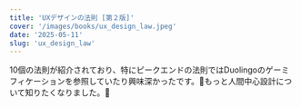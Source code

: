 ```yaml
---
title: 'UXデザインの法則 [第２版]'
cover: '/images/books/ux_design_law.jpeg'
date: '2025-05-11'
slug: 'ux_design_law'
---
```


10個の法則が紹介されており、特にピークエンドの法則ではDuolingoのゲーミフィケーションを参照していたり興味深かったです。🦆もっと人間中心設計について知りたくなりました。👀
